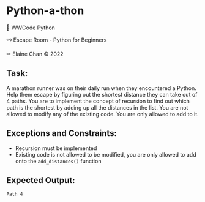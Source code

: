 # Python-a-thon
🐍 WWCode Python

🗝 Escape Room - Python for Beginners

✏ Elaine Chan &copy; 2022

## Task:

A marathon runner was on their daily run when they encountered a Python. Help them escape by figuring out the shortest distance they can take out of 4 paths. You are to implement the concept of recursion to find out which path is the shortest by adding up all the distances in the list. You are not allowed to modify any of the existing code. You are only allowed to add to it.

## Exceptions and Constraints:

- Recursion must be implemented
- Existing code is not allowed to be modified, you are only allowed to add onto the `add_distances()` function

## Expected Output:
```
Path 4
```
